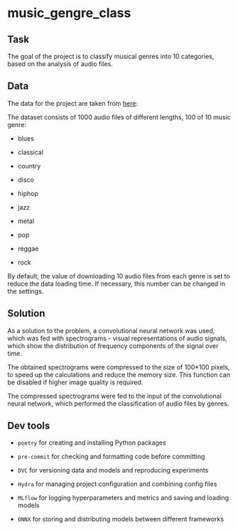 # music_gengre_class

## Task
The goal of the project is to classify musical genres into 10 categories, based on the analysis of audio files.

## Data
The data for the project are taken from [here](https://www.kaggle.com/datasets/andradaolteanu/gtzan-dataset-music-genre-classification):

 The dataset consists of 1000 audio files of different lengths, 100 of 10 music genre:

 - blues

 - classical

 - country

 - disco

 - hiphop

 - jazz

 - metal

 - pop

 - reggae

 - rock

By default, the value of downloading 10 audio files from each genre is set to reduce the data loading time. If necessary, this number can be changed in the settings.

## Solution
As a solution to the problem, a convolutional neural network was used, which was fed with spectrograms - visual representations of audio signals, which show the distribution of frequency components of the signal over time.

The obtained spectrograms were compressed to the size of 100*100 pixels, to speed up the calculations and reduce the memory size. This function can be disabled if higher image quality is required.

The compressed spectrograms were fed to the input of the convolutional neural network, which performed the classification of audio files by genres.

## Dev tools

- ``poetry`` for creating and installing Python packages
  
- ``pre-commit`` for checking and formatting code before committing
  
- ``DVC`` for versioning data and models and reproducing experiments
  
- ``Hydra`` for managing project configuration and combining config files
  
- ``MLflow`` for logging hyperparameters and metrics and saving and loading models
  
- ``ONNX`` for storing and distributing models between different frameworks
